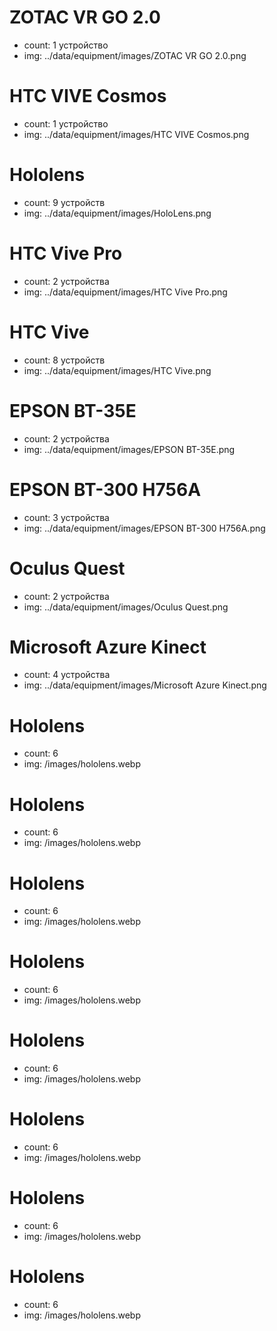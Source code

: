 # ZOTAC VR GO 2.0

- count: 1 устройство
- img: ../data/equipment/images/ZOTAC VR GO 2.0.png

# HTC VIVE Cosmos

- count: 1 устройство
- img: ../data/equipment/images/HTC VIVE Cosmos.png

# Hololens

- count: 9 устройств
- img: ../data/equipment/images/HoloLens.png

# HTC Vive Pro

- count: 2 устройства
- img: ../data/equipment/images/HTC Vive Pro.png

# HTC Vive

- count: 8 устройств
- img: ../data/equipment/images/HTC Vive.png

# EPSON BT-35E

- count: 2 устройства
- img: ../data/equipment/images/EPSON BT-35E.png

# EPSON BT-300 H756A

- count: 3 устройства
- img: ../data/equipment/images/EPSON BT-300 H756A.png

# Oculus Quest

- count: 2 устройства
- img: ../data/equipment/images/Oculus Quest.png

# Microsoft Azure Kinect

- count: 4 устройства
- img: ../data/equipment/images/Microsoft Azure Kinect.png

# Hololens

- count: 6
- img: /images/hololens.webp

# Hololens

- count: 6
- img: /images/hololens.webp

# Hololens

- count: 6
- img: /images/hololens.webp

# Hololens

- count: 6
- img: /images/hololens.webp

# Hololens

- count: 6
- img: /images/hololens.webp

# Hololens

- count: 6
- img: /images/hololens.webp

# Hololens

- count: 6
- img: /images/hololens.webp

# Hololens

- count: 6
- img: /images/hololens.webp
